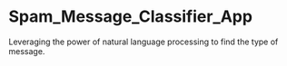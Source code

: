 # Spam_Message_Classifier_App
Leveraging the power of natural language processing to find the type of message.
